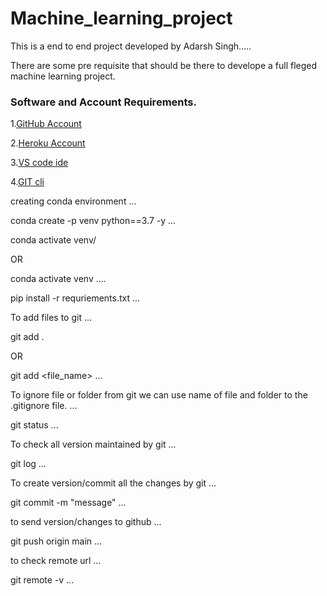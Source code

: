# Machine_learning_project

This is a end to end project developed by Adarsh Singh.....

There are some pre requisite that should be there to develope a full fleged machine learning project.

### Software and Account Requirements.

1.[GitHub Account](https://github.com)

2.[Heroku Account](https://dashboard.heroku.com/login)

3.[VS code ide](https://code.visualstudio.com/download)

4.[GIT cli](https://git-scm.com/downloads)

creating conda environment 
...

conda create -p venv python==3.7 -y
...

conda activate venv/

OR 

conda activate venv
....

pip install -r requriements.txt 
...

To add files to git
...

git add .

OR

git add <file_name>
...

To ignore file or folder from git we can use name of file and folder to the .gitignore file.
...

git status
...

To check all version maintained by git 
...

git log
...

To create version/commit all the changes by git
...

git commit -m "message"
...

to send version/changes to github
...

git push origin main
...

to check remote url
...

git remote -v
...

